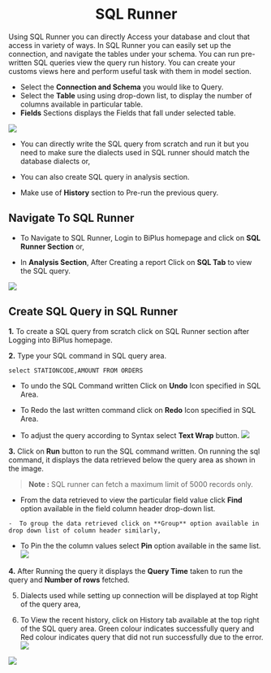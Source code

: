 

<center><h1>SQL Runner </h1></center>

Using SQL Runner you can directly Access your database and clout that access in variety of ways. In SQL Runner you can easily set up the connection, and navigate the tables under your schema. You can run pre-written SQL queries view the query run history. You can create your customs views here and perform useful task with them in model section.  

- Select the **Connection and Schema** you would like to Query.
- Select the **Table** using using drop-down list, to display the number of columns available in particular table.
- **Fields** Sections displays the Fields that fall under selected table.


![
](https://raw.githubusercontent.com/sv18042016/fp1/532dd8b61e94d1e08fe0b89afa6a5961336e8ad2/images/sql_ru.png)

- You can directly write the SQL query from scratch and run it but you need to make sure the dialects used in SQL runner should match the database dialects or,

- You can also create SQL query in analysis section. 

- Make use of **History** section to Pre-run the previous query.

## Navigate To SQL Runner

- To Navigate to SQL Runner, Login to BiPlus homepage and click on **SQL Runner Section** or,

- In **Analysis Section**, After Creating a report Click on **SQL Tab** to view the SQL query.

![
](https://raw.githubusercontent.com/sv18042016/fp1/8301318bea750b7d048df7f5a8e06607d216dce7/images/navigate_sql.png)

## Create SQL Query in SQL Runner

**1.** To create a SQL query from scratch click on SQL Runner section after Logging into BiPlus homepage.

**2.** Type your SQL command in SQL query area.

```
select STATIONCODE,AMOUNT FROM ORDERS
```

- To undo the SQL Command written Click on **Undo** Icon specified in SQL Area.

- To Redo the last written command click on **Redo** Icon specified in SQL Area.

- To adjust the query according to Syntax select **Text Wrap** button. 
![
](https://raw.githubusercontent.com/sv18042016/fp1/acd887b4aec5663dca6969ad0004c73f4b351dc3/images/undo_sql.png)


**3.**  Click on **Run** button to run the SQL command written. On running the sql command, it displays the data retrieved below the query area as shown in the image. 

> **Note :** SQL runner can fetch a maximum limit of 5000 records only.

   - From the data retrieved to view the particular field value click **Find** option available in the field column header drop-down list.

    -  To group the data retrieved click on **Group** option available in drop down list of column header similarly,

 -  To Pin the the column values select **Pin** option available in the same list.
  ![
](https://raw.githubusercontent.com/sv18042016/fp1/b86474022ef60bfa90365160155a02a2254aff13/images/find_sql.png)

**4.**  After Running the query it displays the **Query Time** taken to run the query and **Number of rows** fetched.

5. Dialects used while setting up connection will be displayed at top Right of the query area,

6. To View the recent history, click on History tab available at the top right of the SQL query area. Green colour indicates successfully query and Red colour indicates query that did not run successfully due to the error.  ![
](https://raw.githubusercontent.com/sv18042016/fp1/master/images/history%20sql.png)



![
](https://raw.githubusercontent.com/sv18042016/fp1/163409615d153a964fefc66224c6378d51e14661/images/commit.png)

<!--stackedit_data:
eyJoaXN0b3J5IjpbLTExOTEyMDAwNzYsODkyMDEwNTkyLC0xND
c5MTM4MjQ2LC0xMTU3ODU5OTIwLC0xNzc1NDkyNjM1LDY4NzQ4
Mjc0MywxMDE1NDMwNDU1LDQzOTE1NjM2MywtMTI2MDc0MzAxMS
wtMTMyOTI1MDc3MCwxNzI0NTk2NTgsNTgzNDM5NjUyLDEwNzQy
NzM1NTQsLTIwNzI4OTQ2NzQsLTM5OTEzMjI5NywtODYwNjg0OD
M3LC0yMDIwODMwMzA5LC0xNTA0MzIyNDY5LDE1MzI2Nzc2MzAs
MTQyNTE3NTUwNF19
-->